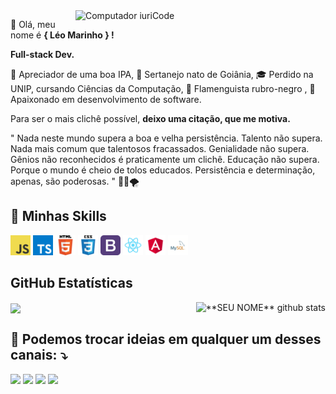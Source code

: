 <img src="https://raw.githubusercontent.com/MicaelliMedeiros/micaellimedeiros/master/image/computer-illustration.png" min-width="400px" max-width="400px" width="400px" align="right" alt="Computador iuriCode">

💜 Olá, meu nome é <strong>{ Léo Marinho } !</strong>
<p align="left"> 
  <strong>Full-stack Dev. </strong>
</p>
<p align="left"> 
  🍺 Apreciador de uma boa IPA, 
  🤠 Sertanejo nato de Goiânia, 
  🎓 Perdido na UNIP, cursando Ciências da Computação,
  🔴 Flamenguista rubro-negro ,
  🚀 Apaixonado em desenvolvimento de software.
</p>

<p align="left">
  Para ser o mais clichê possível, <strong>deixo uma citação, que me motiva.</strong>
</p>

<p align="left">
  " Nada neste mundo supera a boa e velha persistência. Talento não supera. Nada mais comum que talentosos fracassados. Genialidade não supera. Gênios não reconhecidos é praticamente um clichê. Educação não supera. Porque o mundo é cheio de tolos educados. Persistência e determinação, apenas, são poderosas. "  🧑‍💻🌪
</p>

## 🚀 Minhas Skills

<code><img height="32" src="https://raw.githubusercontent.com/github/explore/80688e429a7d4ef2fca1e82350fe8e3517d3494d/topics/javascript/javascript.png" alt="Javascript"/></code>
<code><img height="32" src="https://raw.githubusercontent.com/github/explore/80688e429a7d4ef2fca1e82350fe8e3517d3494d/topics/typescript/typescript.png" alt="Typescript"/></code>
<code><img height="32" src="https://raw.githubusercontent.com/github/explore/80688e429a7d4ef2fca1e82350fe8e3517d3494d/topics/html/html.png" alt="HTML5"/></code>
<code><img height="32" src="https://raw.githubusercontent.com/github/explore/80688e429a7d4ef2fca1e82350fe8e3517d3494d/topics/css/css.png" alt="CSS"/></code>
<code><img height="32" src="https://raw.githubusercontent.com/github/explore/80688e429a7d4ef2fca1e82350fe8e3517d3494d/topics/bootstrap/bootstrap.png" alt="Bootstrap"/></code>
<code><img height="32" src="https://raw.githubusercontent.com/github/explore/80688e429a7d4ef2fca1e82350fe8e3517d3494d/topics/react/react.png" alt="React"/></code>
<code><img height="32" src="https://raw.githubusercontent.com/github/explore/80688e429a7d4ef2fca1e82350fe8e3517d3494d/topics/angular/angular.png" alt="Angular"/></code>
<code><img height="32" src="https://raw.githubusercontent.com/github/explore/80688e429a7d4ef2fca1e82350fe8e3517d3494d/topics/mysql/mysql.png" alt="MySQL"/></code>

## **GitHub Estatísticas**
<div>
  <a href="https://github.com/Gurupreet">
    <img align="center" src="https://github-readme-stats.vercel.app/api/top-langs/?username=Leo-Marinho&theme=dracula&hide_langs_below=1" />
</a>

  <a href="https://github.com/Gurupreet">
   <img align="right" src="https://github-readme-stats.vercel.app/api?username=Leo-Marinho&show_icons=true&theme=dracula&line_height=27" alt="**SEU NOME** github stats"/>
  </a>
</div>

## **💌 Podemos trocar ideias em qualquer um desses canais:** ⤵️

<p align="left">

  <a href="https://www.linkedin.com/in/leo-marinho-7871b51a3/" alt="Linkedin">
  <img src="https://img.shields.io/badge/-Linkedin-0e76a8?style=flat-square&logo=Linkedin&logoColor=white&link=https://www.linkedin.com/in/leo-marinho-7871b51a3/"/></a>

  <a href="https://api.whatsapp.com/send?phone=556282740575&text=Leia%20esta%20mensagem%20antes%20de%20me%20enviar%20algo,%20espere%203%20segundos%20...%20pronto,%20agora%20j%C3%A1%20pode%20enviar." alt="WhatsApp">
  <img src="https://img.shields.io/badge/-WhatsApp-25d366?style=flat-square&labelColor=25d366&logo=whatsapp&logoColor=white&link=https://api.whatsapp.com/send?phone=556282740575&text=Leia%20esta%20mensagem%20antes%20de%20me%20enviar%20algo,%20espere%203%20segundos%20...%20pronto,%20agora%20j%C3%A1%20pode%20enviar."/></a> 

  <a href="https://www.facebook.com/leonaardo.fmarinho/" alt="Facebook">
  <img src="https://img.shields.io/badge/-Facebook-3b5998?style=flat-square&labelColor=3b5998&logo=facebook&logoColor=white&link=https://www.facebook.com/leonaardo.fmarinho/"/></a>

  <a href="https://www.instagram.com/isleomarinho/" alt="Instagram">
  <img src="https://img.shields.io/badge/-Instagram-DF0174?style=flat-square&labelColor=DF0174&logo=instagram&logoColor=white&link=https://www.instagram.com/isleomarinho/"/></a> 
</p>  
